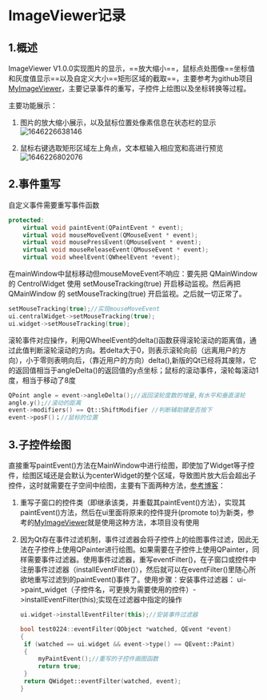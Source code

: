 # ImageViewer记录

## 1.概述

ImageViewer V1.0.0实现图片的显示，==放大缩小==，鼠标点处图像==坐标值和灰度值显示==以及自定义大小==矩形区域的截取==，主要参考为github项目[MyImageViewer](https://github.com/liuchang0523/MyImageViewer/tree/master/MyImageViewer)，主要记录事件的重写，子控件上绘图以及坐标转换等过程。

主要功能展示：

1. 图片的放大缩小展示，以及鼠标位置处像素信息在状态栏的显示
 ![1646226638146](C:\Users\xiaoguo\AppData\Roaming\Typora\typora-user-images\1646226638146.png)

2. 鼠标右键选取矩形区域左上角点，文本框输入相应宽和高进行预览
![1646226802076](C:\Users\xiaoguo\AppData\Roaming\Typora\typora-user-images\1646226802076.png)

## 2.事件重写

自定义事件需要重写事件函数

```C++
protected:
	virtual void paintEvent(QPaintEvent * event);
	virtual void mouseMoveEvent(QMouseEvent * event);
	virtual void mousePressEvent(QMouseEvent * event);
	virtual void mouseReleaseEvent(QMouseEvent * event);
	virtual void wheelEvent(QWheelEvent *event);
```

在mainWindow中鼠标移动但mouseMoveEvent不响应：要先把 QMainWindow 的 CentrolWidget 使用 setMouseTracking(true) 开启移动监视。然后再把 QMainWindow 的 setMouseTracking(true) 开启监视。之后就一切正常了。

```C++
setMouseTracking(true);//实现mouseMoveEvent
ui.centralWidget->setMouseTracking(true);
ui.widget->setMouseTracking(true);
```

滚轮事件对应操作，利用QWheelEvent的delta()函数获得滚轮滚动的距离值，通过此值判断滚轮滚动的方向。若delta大于0，则表示滚轮向前（远离用户的方向），小于零则表明向后，（靠近用户的方向）delta(),新版的Qt已经将其废除，它的返回值相当于angleDelta()的返回值的y点坐标；鼠标的滚动事件，滚轮每滚动1度，相当于移动了8度

```C++
QPoint angle = event->angleDelta();//返回滚轮度数的增量,有水平和垂直滚轮
angle.y();//滚动的距离
event->modifiers() == Qt::ShiftModifier //判断辅助键是否按下
event->posF()；//鼠标的位置

```

## 3.子控件绘图

直接重写paintEvent()方法在MainWindow中进行绘图，即使加了Widget等子控件，绘图区域还是会默认为centerWidget的整个区域，导致图片放大后会超出子控件，这时就需要在子空间中绘图，主要有下面两种方法，[参考博客](https://www.cnblogs.com/kang-l/p/8387584.html)：

1. 重写子窗口的控件类（即继承该类，并重载其paintEvent()方法），实现其paintEvent()方法，然后在ui里面将原来的控件提升(promote to)为新类，参考的[MyImageViewer](https://github.com/liuchang0523/MyImageViewer/tree/master/MyImageViewer)就是使用这种方法，本项目没有使用

2. 因为Qt存在事件过滤机制，事件过滤器会将子控件上的绘图事件过滤，因此无法在子控件上使用QPainter进行绘图。如果需要在子控件上使用QPainter，同样需要事件过滤器。使用事件过滤器，重写eventFilter()，在子窗口或控件中注册事件过滤器（installEventFilter()），然后就可以在eventFilter()里随心所欲地重写过滤到的paintEvent()事件了。使用步骤：安装事件过滤器： ui->paint_widget（子控件名，可更换为需要使用的控件）->installEventFilter(this);实现在过滤器中指定的操作

   ```C++
   ui.widget->installEventFilter(this);//安装事件过滤器
   
   bool test0224::eventFilter(QObject *watched, QEvent *event)
   {
   	if (watched == ui.widget && event->type() == QEvent::Paint)
   	{
   		myPaintEvent();//重写的子控件画图函数
   		return true;
   	}
   	return QWidget::eventFilter(watched, event);
   }
   ```

